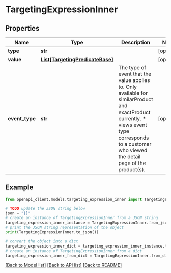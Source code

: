 # TargetingExpressionInner


## Properties

Name | Type | Description | Notes
------------ | ------------- | ------------- | -------------
**type** | **str** |  | [optional] 
**value** | [**List[TargetingPredicateBase]**](TargetingPredicateBase.md) |  | [optional] 
**event_type** | **str** | The type of event that the value applies to. Only available for similarProduct and exactProduct currently. * views event type corresponds to a customer who viewed the detail page of the product(s). | [optional] 

## Example

```python
from openapi_client.models.targeting_expression_inner import TargetingExpressionInner

# TODO update the JSON string below
json = "{}"
# create an instance of TargetingExpressionInner from a JSON string
targeting_expression_inner_instance = TargetingExpressionInner.from_json(json)
# print the JSON string representation of the object
print(TargetingExpressionInner.to_json())

# convert the object into a dict
targeting_expression_inner_dict = targeting_expression_inner_instance.to_dict()
# create an instance of TargetingExpressionInner from a dict
targeting_expression_inner_from_dict = TargetingExpressionInner.from_dict(targeting_expression_inner_dict)
```
[[Back to Model list]](../README.md#documentation-for-models) [[Back to API list]](../README.md#documentation-for-api-endpoints) [[Back to README]](../README.md)


